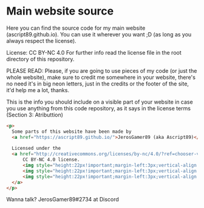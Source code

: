 # Main website source
Here you can find the source code for my main website (ascript89.github.io).
You can use it wherever you want ;D (as long as you always respect the license).

License: CC BY-NC 4.0
For further info read the license file in the root directory of this repository.

PLEASE READ:
Please, if you are going to use pieces of my code (or just the whole website),
make sure to credit me somewhere in your website, there's no need it's in big
neon letters, just in the credits or the footer of the site, it'd help me a lot,
thanks.

This is the info you should include on a visible part of your website in case
you use anything from this code repository, as it says in the license terms
(Section 3: Atributtion)

```html
<p>
  Some parts of this website have been made by
  <a href="https://ascript89.github.io/">JerosGamer89 (aka Ascript89)</a>.
  
  Licensed under the
  <a href="http://creativecommons.org/licenses/by-nc/4.0/?ref=chooser-v1" rel="license noopener noreferrer" style="display:inline-block;">
      CC BY-NC 4.0 license.
      <img style="height:22px!important;margin-left:3px;vertical-align:text-bottom;" src="https://mirrors.creativecommons.org/presskit/icons/cc.svg?ref=chooser-v1">
      <img style="height:22px!important;margin-left:3px;vertical-align:text-bottom;" src="https://mirrors.creativecommons.org/presskit/icons/by.svg?ref=chooser-v1">
      <img style="height:22px!important;margin-left:3px;vertical-align:text-bottom;" src="https://mirrors.creativecommons.org/presskit/icons/nc.svg?ref=chooser-v1">
  </a>
</p>
```

Wanna talk? JerosGamer89#2734 at Discord
